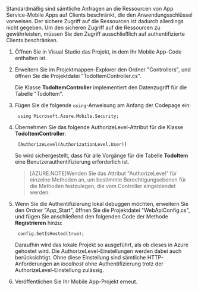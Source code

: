 

Standardmäßig sind sämtliche Anfragen an die Ressourcen von App Service-Mobile Apps auf Clients beschränkt, die den Anwendungsschlüssel vorweisen. Der sichere Zugriff auf die Ressourcen ist dadurch allerdings nicht gegeben. Um den sicheren Zugriff auf die Ressourcen zu gewährleisten, müssen Sie den Zugriff ausschließlich auf authentifizierte Clients beschränken.

1. Öffnen Sie in Visual Studio das Projekt, in dem Ihr Mobile App-Code enthalten ist. 

2. Erweitern Sie im Projektmappen-Explorer den Ordner "Controllers", und öffnen Sie die Projektdatei "TodoItemController.cs".

	Die Klasse **TodoItemController** implementiert den Datenzugriff für die Tabelle "TodoItem".

3. Fügen Sie die folgende `using`-Anweisung am Anfang der Codepage ein:

		using Microsoft.Azure.Mobile.Security;

4. Übernehmen Sie das folgende AuthorizeLevel-Attribut für die Klasse **TodoItemController**:

		[AuthorizeLevel(AuthorizationLevel.User)] 

	So wird sichergestellt, dass für alle Vorgänge für die Tabelle **TodoItem** eine Benutzerauthentifizierung erforderlich ist.

	>[AZURE.NOTE]Wenden Sie das Attribut "AuthorizeLevel" für einzelne Methoden an, um bestimmte Berechtigungsebenen für die Methoden festzulegen, die vom Controller eingeblendet werden.

5. Wenn Sie die Authentifizierung lokal debuggen möchten, erweitern Sie den Ordner "App_Start", öffnen Sie die Projektdatei "WebApiConfig.cs", und fügen Sie anschließend den folgenden Code der Methode **Registrieren** hinzu:

		config.SetIsHosted(true);
	
	Daraufhin wird das lokale Projekt so ausgeführt, als ob dieses in Azure gehostet wird. Die AuthorizeLevel-Einstellungen werden dabei auch berücksichtigt. Ohne diese Einstellung sind sämtliche HTTP-Anforderungen an *localhost* ohne Authentifizierung trotz der AuthorizeLevel-Einstellung zulässig.

6. Veröffentlichen Sie Ihr Mobile App-Projekt erneut.

<!---HONumber=62-->